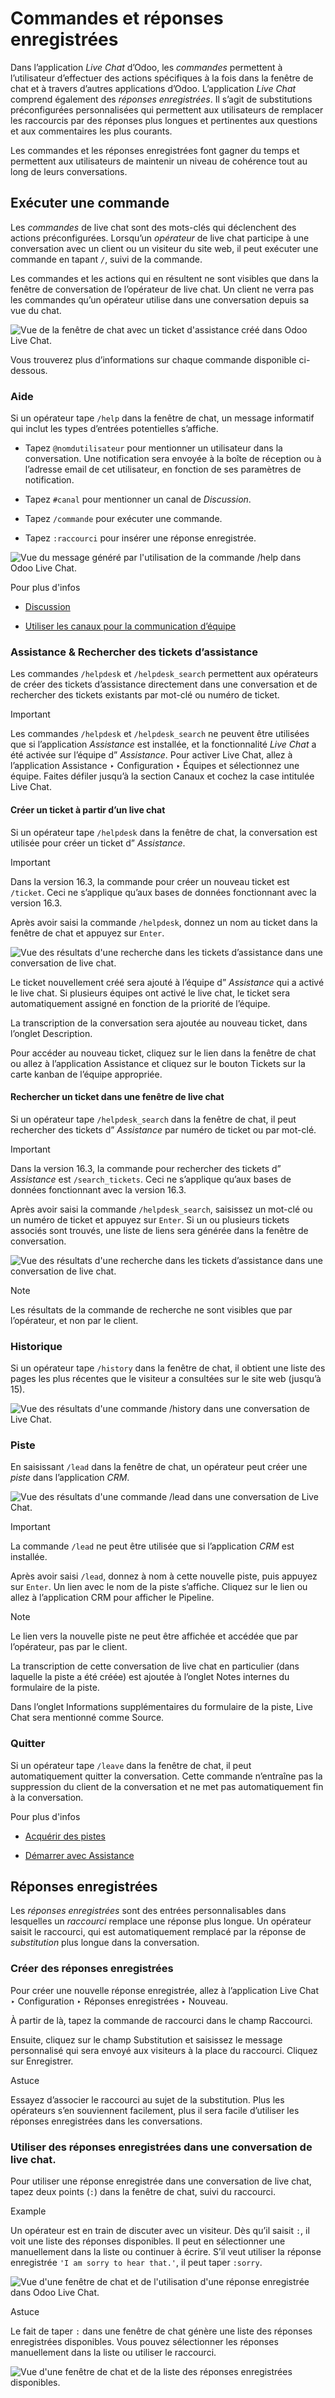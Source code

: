 # Commandes et réponses enregistrées

Dans l’application _Live Chat_ d’Odoo, les _commandes_ permettent à
l’utilisateur d’effectuer des actions spécifiques à la fois dans la fenêtre de
chat et à travers d’autres applications d’Odoo. L’application _Live Chat_
comprend également des _réponses enregistrées_. Il s’agit de substitutions
préconfigurées personnalisées qui permettent aux utilisateurs de remplacer les
raccourcis par des réponses plus longues et pertinentes aux questions et aux
commentaires les plus courants.

Les commandes et les réponses enregistrées font gagner du temps et permettent
aux utilisateurs de maintenir un niveau de cohérence tout au long de leurs
conversations.

## Exécuter une commande

Les _commandes_ de live chat sont des mots-clés qui déclenchent des actions
préconfigurées. Lorsqu’un _opérateur_ de live chat participe à une
conversation avec un client ou un visiteur du site web, il peut exécuter une
commande en tapant `/`, suivi de la commande.

Les commandes et les actions qui en résultent ne sont visibles que dans la
fenêtre de conversation de l’opérateur de live chat. Un client ne verra pas
les commandes qu’un opérateur utilise dans une conversation depuis sa vue du
chat.

![Vue de la fenêtre de chat avec un ticket d'assistance créé dans Odoo Live
Chat.](../../../_images/responses-ticket-link.png)

Vous trouverez plus d’informations sur chaque commande disponible ci-dessous.

### Aide

Si un opérateur tape `/help` dans la fenêtre de chat, un message informatif
qui inclut les types d’entrées potentielles s’affiche.

  * Tapez `@nomdutilisateur` pour mentionner un utilisateur dans la conversation. Une notification sera envoyée à la boîte de réception ou à l’adresse email de cet utilisateur, en fonction de ses paramètres de notification.

  * Tapez `#canal` pour mentionner un canal de _Discussion_.

  * Tapez `/commande` pour exécuter une commande.

  * Tapez `:raccourci` pour insérer une réponse enregistrée.

![Vue du message généré par l'utilisation de la commande /help dans Odoo Live
Chat.](../../../_images/responses-help.png)

Pour plus d'infos

  * [Discussion](../../productivity/discuss.html)

  * [Utiliser les canaux pour la communication d’équipe](../../productivity/discuss/team_communication.html)

### Assistance & Rechercher des tickets d’assistance

Les commandes `/helpdesk` et `/helpdesk_search` permettent aux opérateurs de
créer des tickets d’assistance directement dans une conversation et de
rechercher des tickets existants par mot-clé ou numéro de ticket.

Important

Les commandes `/helpdesk` et `/helpdesk_search` ne peuvent être utilisées que
si l’application _Assistance_ est installée, et la fonctionnalité _Live Chat_
a été activée sur l’équipe d” _Assistance_. Pour activer Live Chat, allez à
l’application Assistance ‣ Configuration ‣ Équipes et sélectionnez une équipe.
Faites défiler jusqu’à la section Canaux et cochez la case intitulée Live
Chat.

#### Créer un ticket à partir d’un live chat

Si un opérateur tape `/helpdesk` dans la fenêtre de chat, la conversation est
utilisée pour créer un ticket d” _Assistance_.

Important

Dans la version 16.3, la commande pour créer un nouveau ticket est `/ticket`.
Ceci ne s’applique qu’aux bases de données fonctionnant avec la version 16.3.

Après avoir saisi la commande `/helpdesk`, donnez un nom au ticket dans la
fenêtre de chat et appuyez sur `Enter`.

![Vue des résultats d'une recherche dans les tickets d’assistance dans une
conversation de live chat.](../../../_images/helpdesk.png)

Le ticket nouvellement créé sera ajouté à l’équipe d” _Assistance_ qui a
activé le live chat. Si plusieurs équipes ont activé le live chat, le ticket
sera automatiquement assigné en fonction de la priorité de l’équipe.

La transcription de la conversation sera ajoutée au nouveau ticket, dans
l’onglet Description.

Pour accéder au nouveau ticket, cliquez sur le lien dans la fenêtre de chat ou
allez à l’application Assistance et cliquez sur le bouton Tickets sur la carte
kanban de l’équipe appropriée.

#### Rechercher un ticket dans une fenêtre de live chat

Si un opérateur tape `/helpdesk_search` dans la fenêtre de chat, il peut
rechercher des tickets d” _Assistance_ par numéro de ticket ou par mot-clé.

Important

Dans la version 16.3, la commande pour rechercher des tickets d” _Assistance_
est `/search_tickets`. Ceci ne s’applique qu’aux bases de données fonctionnant
avec la version 16.3.

Après avoir saisi la commande `/helpdesk_search`, saisissez un mot-clé ou un
numéro de ticket et appuyez sur `Enter`. Si un ou plusieurs tickets associés
sont trouvés, une liste de liens sera générée dans la fenêtre de conversation.

![Vue des résultats d'une recherche dans les tickets d’assistance dans une
conversation de live chat.](../../../_images/helpdesk-search.png)

Note

Les résultats de la commande de recherche ne sont visibles que par
l’opérateur, et non par le client.

### Historique

Si un opérateur tape `/history` dans la fenêtre de chat, il obtient une liste
des pages les plus récentes que le visiteur a consultées sur le site web
(jusqu’à 15).

![Vue des résultats d'une commande /history dans une conversation de Live
Chat.](../../../_images/responses-history.png)

### Piste

En saisissant `/lead` dans la fenêtre de chat, un opérateur peut créer une
_piste_ dans l’application _CRM_.

![Vue des résultats d'une commande /lead dans une conversation de Live
Chat.](../../../_images/responses-lead.png)

Important

La commande `/lead` ne peut être utilisée que si l’application _CRM_ est
installée.

Après avoir saisi `/lead`, donnez à nom à cette nouvelle piste, puis appuyez
sur `Enter`. Un lien avec le nom de la piste s’affiche. Cliquez sur le lien ou
allez à l’application CRM pour afficher le Pipeline.

Note

Le lien vers la nouvelle piste ne peut être affichée et accédée que par
l’opérateur, pas par le client.

La transcription de cette conversation de live chat en particulier (dans
laquelle la piste a été créée) est ajoutée à l’onglet Notes internes du
formulaire de la piste.

Dans l’onglet Informations supplémentaires du formulaire de la piste, Live
Chat sera mentionné comme Source.

### Quitter

Si un opérateur tape `/leave` dans la fenêtre de chat, il peut automatiquement
quitter la conversation. Cette commande n’entraîne pas la suppression du
client de la conversation et ne met pas automatiquement fin à la conversation.

Pour plus d'infos

  * [Acquérir des pistes](../../sales/crm/acquire_leads.html)

  * [Démarrer avec Assistance](../../services/helpdesk/overview/getting_started.html)

## Réponses enregistrées

Les _réponses enregistrées_ sont des entrées personnalisables dans lesquelles
un _raccourci_ remplace une réponse plus longue. Un opérateur saisit le
raccourci, qui est automatiquement remplacé par la réponse de _substitution_
plus longue dans la conversation.

### Créer des réponses enregistrées

Pour créer une nouvelle réponse enregistrée, allez à l’application Live Chat ‣
Configuration ‣ Réponses enregistrées ‣ Nouveau.

À partir de là, tapez la commande de raccourci dans le champ Raccourci.

Ensuite, cliquez sur le champ Substitution et saisissez le message
personnalisé qui sera envoyé aux visiteurs à la place du raccourci. Cliquez
sur Enregistrer.

Astuce

Essayez d’associer le raccourci au sujet de la substitution. Plus les
opérateurs s’en souviennent facilement, plus il sera facile d’utiliser les
réponses enregistrées dans les conversations.

### Utiliser des réponses enregistrées dans une conversation de live chat.

Pour utiliser une réponse enregistrée dans une conversation de live chat,
tapez deux points (`:`) dans la fenêtre de chat, suivi du raccourci.

Example

Un opérateur est en train de discuter avec un visiteur. Dès qu’il saisit `:`,
il voit une liste des réponses disponibles. Il peut en sélectionner une
manuellement dans la liste ou continuer à écrire. S’il veut utiliser la
réponse enregistrée `'I am sorry to hear that.'`, il peut taper `:sorry`.

![Vue d'une fenêtre de chat et de l'utilisation d'une réponse enregistrée dans
Odoo Live Chat.](../../../_images/canned-responses.png)

Astuce

Le fait de taper `:` dans une fenêtre de chat génère une liste des réponses
enregistrées disponibles. Vous pouvez sélectionner les réponses manuellement
dans la liste ou utiliser le raccourci.

![Vue d'une fenêtre de chat et de la liste des réponses enregistrées
disponibles.](../../../_images/response-list.png)

